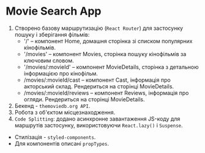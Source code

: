 # Movie Search App

1. Створено базову маршрутизацію (`React Router`) для застосунку пошуку і
   зберігання фільмів:
   - '/' – компонент Home, домашня сторінка зі списком популярних кінофільмів.
   - '/movies' – компонент Movies, сторінка пошуку кінофільмів за ключовим
     словом.
   - '/movies/:movieId' – компонент MovieDetails, сторінка з детальною
     інформацією про кінофільм.
   - /movies/:movieId/cast – компонент Cast, інформація про акторський склад.
     Рендериться на сторінці MovieDetails.
   - /movies/:movieId/reviews – компонент Reviews, інформація про огляди.
     Рендериться на сторінці MovieDetails.
2. Бекенд - `themoviedb.org API`.
3. Робота з об'єктом місцезнаходження.
4. `Code Splitting`: додано асинхронне завантаження JS-коду для маршрутів
   застосунку, використовуючи `React.lazy()` і `Suspense`.

- Стилізація - `styled-components`.
- Для компонентів описані `propTypes`.

